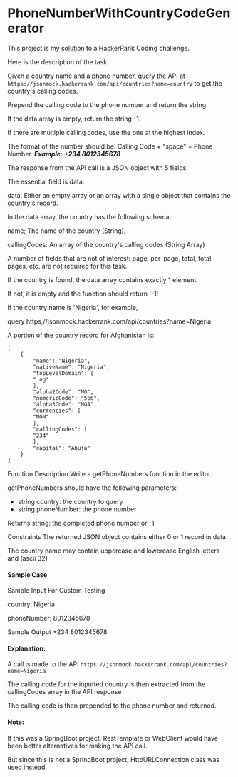 # PhoneNumberWithCountryCodeGenerator

This project is my [solution](https://github.com/Amy-Oji/PhoneNumberWithCountryCodeGenerator/blob/master/src/main/java/PhoneNumber.java) to a HackerRank Coding challenge.

Here is the description of the task:

Given a country name and a phone number, query the API
at ```https://jsonmock.hackerrank.com/api/countries?name=country``` to get the country's calling
codes. 

Prepend the calling code to the phone
number and return the string. 

If the data array is empty, return the string -1. 

If there are multiple calling codes, use the one at the highest index.

The format of the number should be: Calling Code +  "space" + Phone Number.
**_Example:
+234 8012345678_**

The response from the API call is a JSON object with 5 fields. 

The essential field is data.

data: Either an empty array or an array with a
single object that contains the country's record.

In the data array, the country has the following schema:

name; The name of the country (String),

callingCodes: An array of the country's calling codes (String Array)

A number of fields that are not of interest:
page, per_page, total, total pages, etc. are not
required for this task.

If the country is found, the data array contains exactly 1 element. 

If not, it is empty and the function should return '-1!

If the country name is 'Nigeria', for example, 

query  https;//jsonmock.hackerrank.com/api/countries?name=Nigeria. 

A portion of the country
record for Afghanistan is:
```
[
    {
        "name": "Nigeria",
        "nativeName": "Nigeria",
        "topLevelDomain": [
        ".ng"
        ],
        "alpha2Code": "NG",
        "numericCode": "566",
        "alpha3Code": "NGA",
        "currencies": [
        "NGN"
        ],
        "callingCodes": [
        "234"
        ],
        "capital": "Abuja"
    }
]
```


Function Description 
Write a getPhoneNumbers function in the
editor.

getPhoneNumbers should have the following parameters:

* string country: the country to query 
* string phoneNumber: the phone number

Returns
string: the completed phone number or -1

Constraints
The returned JSON object contains either 0 or 1
record in data.

The country name may contain uppercase and
lowercase English letters and <space> (ascii 32)

#### Sample Case
Sample Input For Custom Testing

country: Nigeria

phoneNumber: 8012345678

Sample Output
+234 8012345678

#### Explanation:

A call is made to the API ``` https://jsonmock.hackerrank.com/api/countries?name=Nigeria ```

The calling code for the inputted country is then extracted from the callingCodes array in the API response 

The calling code is then prepended to the phone number and returned.


#### Note:

If this was a SpringBoot project, RestTemplate or WebClient would have been better alternatives for making the API call. 

But since this is not a SpringBoot project, HttpURLConnection class was used instead.


